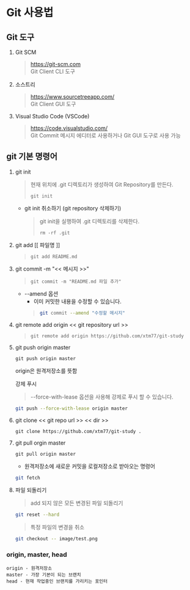# Git 사용법

## Git 도구
1. Git SCM
    > https://git-scm.com   
    > Git Client CLI 도구

2. 소스트리
    > https://www.sourcetreeapp.com/    
    > Git Client GUI 도구

3. Visual Studio Code (VSCode)
    > https://code.visualstudio.com/    
    > Git Commit 메시지 에디터로 사용하거나 Git GUI 도구로 사용 가능

## git 기본 명령어

1. git init
   > 현재 위치에 .git 디렉토리가 생성하여 Git Repository를 만든다. 
   > ```
   > git init
   > ```

    * git init 취소하기 (git repository 삭제하기)
        > git init을 실행하여 .git 디렉토리를 삭제한다.
        > ```
        > rm -rf .git
        > ```

2. git add [[ 파일명 ]]
    > ```
    > git add README.md
    > ```

2. git commit -m "<< 메시지 >>"
    > ```
    > git commit -m "README.md 파일 추가"
    > ```

    - --amend 옵션
        - 이미 커밋한 내용을 수정할 수 있습니다.
        > ```sh
        > git commit --amend "수정할 메시지"
        > ```


1. git remote add origin << git repository url >>
    > ```
    > git remote add origin https://github.com/xtm77/git-study
    > ```
5. git push origin master
     ```
     git push origin master
     ```
     origin은 원격저장소를 뜻함

    강제 푸시
    > --force-with-lease 옵션을 사용해 강제로 푸시 할 수 있습니다.
    ```sh
    git push --force-with-lease origin master
    ```
    

6. git clone << git repo url >> << dir >>
     ```
     git clone https://github.com/xtm77/git-study .
     ```
7. git pull orgin master
     ```
     git pull origin master
     ```
    * 원격저장소에 새로운 커밋을 로컬저장소로 받아오는 명령어

    ```sh
    git fetch 
    ```

8. 파일 되돌리기
    > add 되지 않은 모든 변경된 파일 되돌리기
    ```sh
    git reset --hard
    ```

    > 특정 파일의 변경을 취소
    ```sh
    git checkout -- image/test.png
    ```

### origin, master, head
    origin - 원격저장소
    master - 가장 기본이 되는 브랜치
    head - 현재 작업중인 브랜치를 가리키는 포인터

